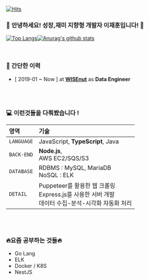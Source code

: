 [![Hits](https://hits.seeyoufarm.com/api/count/incr/badge.svg?url=https%3A%2F%2Fgithub.com%2Fjayhooney%2Fjayhooney&count_bg=%2379C83D&title_bg=%23555555&icon=&icon_color=%23E7E7E7&title=hits&edge_flat=false)](https://hits.seeyoufarm.com)

### 👋 **안녕하세요! 성장,재미 지향형 개발자 이재훈입니다!** 👋

[![Top Langs](https://github-readme-stats.vercel.app/api/top-langs/?username=jayhooney)](https://github.com/anuraghazra/github-readme-stats)[![Anurag's github stats](https://github-readme-stats.vercel.app/api?username=jayhooney)](https://github.com/anuraghazra/github-readme-stats)

<br/>

### **💼 간단한 이력**

- [ 2019-01 ~ Now ] at **[WISEnut](https://www.wisenut.com/)** as **Data Engineer**

<br/>
<br/>

### **💻 이런것들을 다뤄봤습니다 !**

| 영역       | 기술                                                                                                     |
| :--------- | :------------------------------------------------------------------------------------------------------- |
| `LANGUAGE` | JavaScript, **TypeScript**, Java                                                                         |
| `BACK-END` | **Node.js**,<br> AWS EC2/SQS/S3                                                                          |
| `DATABASE` | RDBMS : MySQL, MariaDB <br> NoSQL : ELK                                                                  |
| `DETAIL`   | Puppeteer를 활용한 웹 크롤링 <br> Express.js를 사용한 서버 개발 <br> 데이터 수집-분석-시각화 자동화 처리 |

<br/>
<br/>

### **🔥요즘 공부하는 것들🔥**

- Go Lang
- ELK
- Docker / K8S
- NestJS

<br/>
<br/>

<!--
WAKA 연동 후 테스트 필요함.
[![willianrod's wakatime stats](https://github-readme-stats.vercel.app/api/wakatime?username=jayhooney)](https://github.com/anuraghazra/github-readme-stats)
-->

<!--
**jayhooney/jayhooney** is a ✨ _special_ ✨ repository because its `README.md` (this file) appears on your GitHub profile.

Here are some ideas to get you started:

- 🔭 I’m currently working on ...
- 🌱 I’m currently learning ...
- 👯 I’m looking to collaborate on ...
- 🤔 I’m looking for help with ...
- 💬 Ask me about ...
- 📫 How to reach me: ...
- 😄 Pronouns: ...
- ⚡ Fun fact: ...
-->
